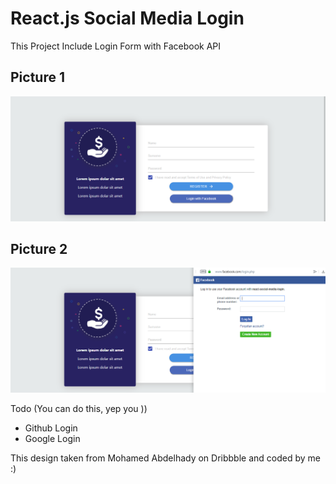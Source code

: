 
# React.js Social Media Login

This Project Include Login Form with Facebook API

## Picture 1 
![alt text](https://raw.githubusercontent.com/azizerel/React-social-media-login/master/register.PNG)

## Picture 2
![alt text](https://raw.githubusercontent.com/azizerel/React-social-media-login/master/facebook.PNG)

Todo (You can do this, yep you ))
- Github Login
- Google Login

This design taken from Mohamed Abdelhady on Dribbble and coded by me :)
